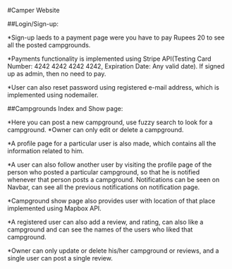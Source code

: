  #Camper Website

 ##Login/Sign-up:

 *Sign-up laeds to a payment page were you have to pay Rupees 20 to see all the posted campgrounds.

 *Payments functionality is implemented using Stripe API(Testing Card Number: 4242 4242 4242 4242, Expiration Date: Any valid date).
 If signed up as admin, then no need to pay.

 *User can also reset password using registered e-mail address, which is implemented using nodemailer.


 
 ##Campgrounds Index and Show page:

 *Here you can post a new campground, use fuzzy search to look for a campground.
 *Owner can only edit or delete a campground.

 *A profile page for a particular user is also made, which contains all the information related to him.

 *A user can also follow another user by visiting the profile page of the person who posted a particular campground, so that he is notified whenever that person posts a campground. Notifications can be seen on Navbar, can see all the previous notifications on notification page.

 *Campground show page also provides user with location of that place implemented using Mapbox API.

 *A registered user can also add a review, and rating, can also like a campground and can see the names of the users who liked that campground.

 *Owner can only update or delete his/her campground or reviews, and a single user can post a single review.